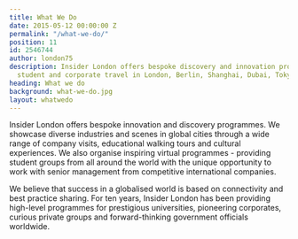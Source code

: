 ```yaml
---
title: What We Do
date: 2015-05-12 00:00:00 Z
permalink: "/what-we-do/"
position: 11
id: 2546744
author: london75
description: Insider London offers bespoke discovery and innovation programmes for
  student and corporate travel in London, Berlin, Shanghai, Dubai, Tokyo and more.
heading: What we do
background: what-we-do.jpg
layout: whatwedo
---
```


Insider London offers bespoke innovation and discovery programmes. We showcase diverse industries and scenes in global cities through a wide range of company visits, educational walking tours and cultural experiences. We also organise inspiring virtual programmes - providing student groups from all around the world with the unique opportunity to work with senior management from competitive international companies. 

We believe that success in a globalised world is based on connectivity and best practice sharing. For ten years, Insider London has been providing high-level programmes for prestigious universities, pioneering corporates, curious private groups and forward-thinking government officials worldwide.
